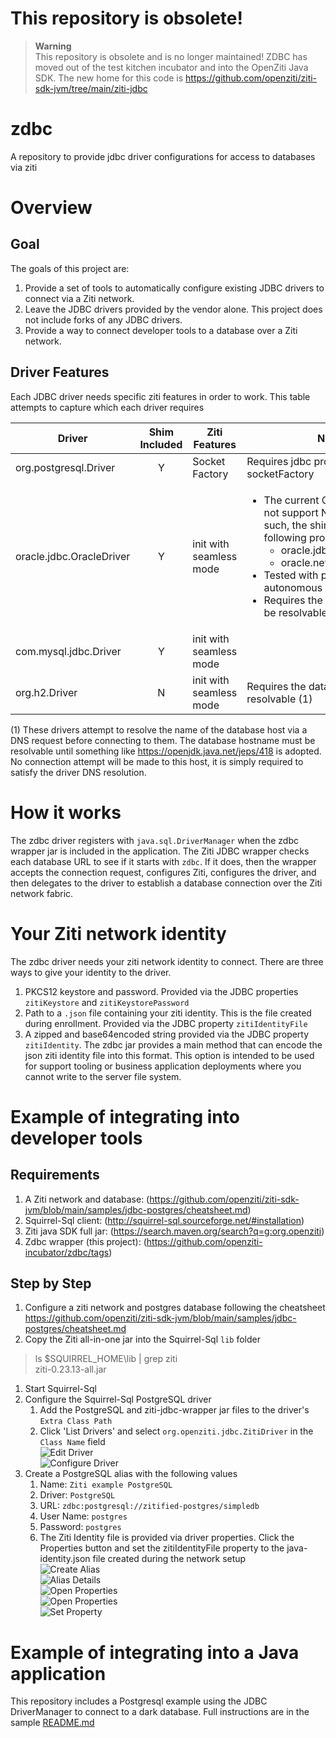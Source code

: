 # This repository is obsolete!

> **Warning** <br>
> This repository is obsolete and is no longer maintained!
> ZDBC has moved out of the test kitchen incubator and into the OpenZiti Java SDK. 
> The new home for this code is https://github.com/openziti/ziti-sdk-jvm/tree/main/ziti-jdbc

# zdbc
A repository to provide jdbc driver configurations for access to databases via ziti

# Overview
## Goal
The goals of this project are:

1.  Provide a set of tools to automatically configure existing JDBC drivers to connect via a Ziti network.
1.  Leave the JDBC drivers provided by the vendor alone.  This project does not include forks of any JDBC drivers.
1.  Provide a way to connect developer tools to a database over a Ziti network.

## Driver Features
Each JDBC driver needs specific ziti features in order to work.  This table attempts to capture which each driver requires

| Driver | Shim Included | Ziti Features | Notes |
| ------ | :------------:| ------------- | ----- |
| org.postgresql.Driver | Y | Socket Factory | Requires jdbc property socketFactory |
| oracle.jdbc.OracleDriver | Y | init with seamless mode | <ul><li>The current Oracle shim does not support NIO or OOB. As such, the shim will set the following property values <ul><li>oracle.jdbc.javaNetNio=false</li><li>oracle.net.disableOob=false</li></ul></li><li>Tested with public and private autonomous databases</li><li>Requires the database host to be resolvable (1)</li></ul> |
| com.mysql.jdbc.Driver | Y | init with seamless mode | |
| org.h2.Driver | N | init with seamless mode | Requires the database host to be resolvable (1) |

(1) These drivers attempt to resolve the name of the database host via a DNS request before connecting to them. The database hostname must be resolvable until something like <https://openjdk.java.net/jeps/418> is adopted. No connection attempt will be made to this host, it is simply required to satisfy the driver DNS resolution.

# How it works
The zdbc driver registers with `java.sql.DriverManager` when the zdbc wrapper jar is included in the application.  The Ziti JDBC wrapper checks each database URL to see if it starts with `zdbc`.  If it does, then the wrapper accepts the connection request, configures Ziti,  configures the driver,  and then delegates to the driver to establish a database connection over the Ziti network fabric.

# Your Ziti network identity
The zdbc driver needs your ziti network identity to connect.  There are three ways to give your identity to the driver.
1. PKCS12 keystore and password.  Provided via the JDBC properties `zitiKeystore` and `zitiKeystorePassword`
1. Path to a `.json` file containing your ziti identity.  This is the file created during enrollment.  Provided via the JDBC property `zitiIdentityFile`
1. A zipped and base64encoded string provided via the JDBC property `zitiIdentity`.  The zdbc jar provides a main method that can encode the json ziti identity file into this format.  This option is intended to be used for support tooling or business application deployments where you cannot write to the server file system.

# Example of integrating into developer tools
## Requirements
1.  A Ziti network and database: (https://github.com/openziti/ziti-sdk-jvm/blob/main/samples/jdbc-postgres/cheatsheet.md) 
1.  Squirrel-Sql client: (http://squirrel-sql.sourceforge.net/#installation)
1.  Ziti java SDK full jar: (https://search.maven.org/search?q=g:org.openziti)
1.  Zdbc wrapper (this project): (https://github.com/openziti-incubator/zdbc/tags)

## Step by Step
1.  Configure a ziti network and postgres database following the cheatsheet <https://github.com/openziti/ziti-sdk-jvm/blob/main/samples/jdbc-postgres/cheatsheet.md> 
1.  Copy the Ziti all-in-one jar into the Squirrel-Sql `lib` folder

> ls $SQUIRREL_HOME\lib | grep ziti <br>
  ziti-0.23.13-all.jar

1.  Start Squirrel-Sql
1.  Configure the Squirrel-Sql PostgreSQL driver
    1. Add the PostgreSQL and ziti-jdbc-wrapper jar files to the driver's `Extra Class Path`
    1. Click 'List Drivers' and select `org.openziti.jdbc.ZitiDriver` in the `Class Name` field
    <br>![Edit Driver](/images/Driver-Edit.png)
    <br>![Configure Driver](/images/Driver-Details.png)
1.  Create a PostgreSQL alias with the following values
    1. Name: `Ziti example PostgreSQL`
    1. Driver: `PostgreSQL`
    1. URL: `zdbc:postgresql://zitified-postgres/simpledb`
    1. User Name: `postgres`
    1. Password: `postgres`
    1. The Ziti Identity file is provided via driver properties.   Click the Properties button and set the zitiIdentityFile property to the java-identity.json file created during the network setup
    <br>![Create Alias](/images/Alias-Create.png)
    <br>![Alias Details](/images/Alias-Details.png)
    <br>![Open Properties](/images/Alias-OpenProps.png)
    <br>![Open Properties](/images/Alias-SelectProps.png)
    <br>![Set Property](/images/Alias-SetProp.png)

# Example of integrating into a Java application
This repository includes a Postgresql example using the JDBC DriverManager to connect to a dark database.
Full instructions are in the sample [README.md](samples/postgresql/README.md)
